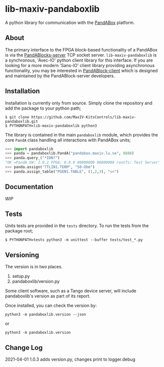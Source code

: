 # lib-maxiv-pandaboxlib

A python library for communication with the [PandABox](https://ohwr.org/project/pandabox) platform.

## About

The primary interface to the FPGA block-based functionality of a PandABox is via the [PandABlocks-server](https://pandablocks-server.readthedocs.io/en/latest/index.html) TCP socket server. `lib-maxiv-pandaboxlib` is a synchronous, 'Avec-IO' python client library for this interface. If you are looking for a more modern 'Sans-IO' client library providing  asynchronous functionality, you may be interested in [PandABlock-client](https://pandablocks.github.io/PandABlocks-client/master/index.html) which is designed and maintained by the PandABlock-server developers.

## Installation

Installation is currently only from source. Simply clone the repository and add the package to your python path;

```shell
$ git clone https://github.com/MaxIV-KitsControls/lib-maxiv-pandaboxlib.git
$ PYTHONPATH=lib-maxiv-pandaboxlib python3
```

The library is contained in the main `pandaboxlib` module, which provides the core `PandA` class handling all interactions with PandABox units;

```python
>>> import pandaboxlib
>>> panda = pandaboxlib.PandA("pandabox.maxiv.lu.se", 8888)
>>> panda.query_("*IDN?")
"OK =PandA SW: 2.0.2 FPGA: 0.0.0 00000000 00000000 rootfs: Test Server"
>>> panda.assign("TTLIN1.TERM", "50-Ohm")
>>> panda.assign_table("PGEN1.TABLE", (1,2,3), "<<")
```

## Documentation

_WIP_

## Tests

Units tests are provided in the `tests` directory. To run the tests from the package root;

```shell
$ PYTHONPATH=tests python3 -m unittest --buffer tests/test_*.py
```

## Versioning

The version is in two places.
1. setup.py
2. pandaboxlib/version.py

Some client software, such as a Tango device server, will include pandaboxlib's version as part of its report.

Once installed, you can check the version by:
```
python3 -m pandaboxlib.version --json
```

or
```
python3 -m pandaboxlib.version
```


## Change Log
2021-04-01 1.0.3 adds version.py, changes print to logger.debug

